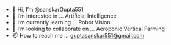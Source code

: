 - 👋 Hi, I’m @sanskarGupta551
- 👀 I’m interested in ... Artificial Intelligence 
- 🌱 I’m currently learning ... Robot Vision
- 💞️ I’m looking to collaborate on ... Aeroponic Vertical Farming 
- 📫 How to reach me ... guptasanskar551@gmail.com

<!---
sanskarGupta551/sanskarGupta551 is a ✨ special ✨ repository because its `README.md` (this file) appears on your GitHub profile.
You can click the Preview link to take a look at your changes.
--->
